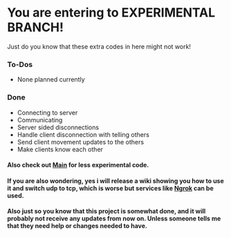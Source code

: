 # You are entering to EXPERIMENTAL BRANCH!

Just do you know that these extra codes in here might not work!

### To-Dos
 - None planned currently

### Done
 - Connecting to server
 - Communicating
 - Server sided disconnections
 - Handle client disconnection with telling others
 - Send client movement updates to the others
 - Make clients know each other

#### Also check out [Main](https://github.com/CodeEasyYT/Hazel-Tcp-Udp-Networking) for less experimental code.

#### If you are also wondering, yes i will release a wiki showing you how to use it and switch udp to tcp, which is worse but services like [Ngrok](https://ngrok.com/) can be used.

#### Also just so you know that this project is somewhat done, and it will probably not receive any updates from now on. Unless someone tells me that they need help or changes needed to have.
